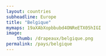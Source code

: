 ```yaml
---
layout: countries
subheadline: Europe
title: "Belgique"
mymaps: 19aXAbXopbbubd4ONReETX05hIGI
image:
    thumb: /drapeaux/belgique.png
permalink: /pays/belgique
---
```

